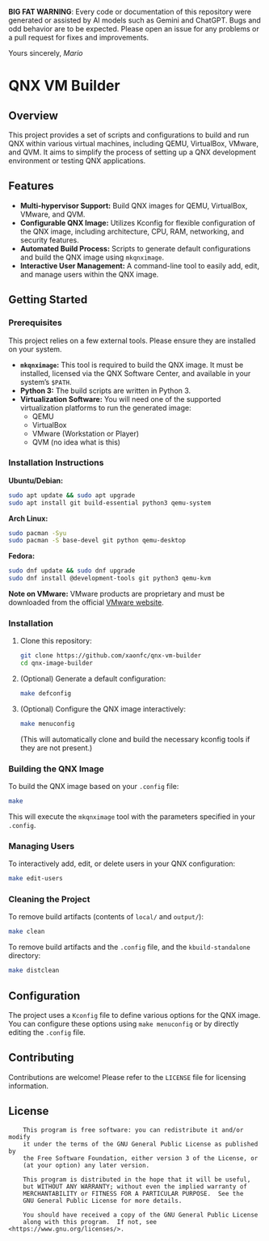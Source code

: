 **BIG FAT WARNING**: Every code or documentation of this repository were generated or assisted by AI models such as Gemini and ChatGPT. Bugs and odd behavior are to be expected. Please open an issue for any problems or a pull request for fixes and improvements. 

Yours sincerely,
*Mario*

# QNX VM Builder

## Overview

This project provides a set of scripts and configurations to build and run QNX within various virtual machines, including QEMU, VirtualBox, VMware, and QVM. It aims to simplify the process of setting up a QNX development environment or testing QNX applications.

## Features

*   **Multi-hypervisor Support:** Build QNX images for QEMU, VirtualBox, VMware, and QVM.
*   **Configurable QNX Image:** Utilizes Kconfig for flexible configuration of the QNX image, including architecture, CPU, RAM, networking, and security features.
*   **Automated Build Process:** Scripts to generate default configurations and build the QNX image using `mkqnximage`.
*   **Interactive User Management:** A command-line tool to easily add, edit, and manage users within the QNX image.

## Getting Started

### Prerequisites

This project relies on a few external tools. Please ensure they are installed on your system.

*   **`mkqnximage`:** This tool is required to build the QNX image. It must be installed, licensed via the QNX Software Center, and available in your system’s `$PATH`.
*   **Python 3:** The build scripts are written in Python 3.
*   **Virtualization Software:** You will need one of the supported virtualization platforms to run the generated image:
    *   QEMU
    *   VirtualBox
    *   VMware (Workstation or Player)
    *   QVM (no idea what is this)

### Installation Instructions

**Ubuntu/Debian:**
```bash
sudo apt update && sudo apt upgrade
sudo apt install git build-essential python3 qemu-system
```

**Arch Linux:**
```bash
sudo pacman -Syu
sudo pacman -S base-devel git python qemu-desktop
```

**Fedora:**
```bash
sudo dnf update && sudo dnf upgrade
sudo dnf install @development-tools git python3 qemu-kvm
```

**Note on VMware:** VMware products are proprietary and must be downloaded from the official [VMware website](https://www.vmware.com/products/desktop-hypervisor/workstation-and-fusion).

### Installation

1.  Clone this repository:
    ```bash
    git clone https://github.com/xaonfc/qnx-vm-builder
    cd qnx-image-builder
    ```

2.  (Optional) Generate a default configuration:
    ```bash
    make defconfig
    ```

3.  (Optional) Configure the QNX image interactively:
    ```bash
    make menuconfig
    ```
    (This will automatically clone and build the necessary kconfig tools if they are not present.)

### Building the QNX Image

To build the QNX image based on your `.config` file:

```bash
make
```

This will execute the `mkqnximage` tool with the parameters specified in your `.config`.

### Managing Users

To interactively add, edit, or delete users in your QNX configuration:

```bash
make edit-users
```

### Cleaning the Project

To remove build artifacts (contents of `local/` and `output/`):

```bash
make clean
```

To remove build artifacts and the `.config` file, and the `kbuild-standalone` directory:

```bash
make distclean
```

## Configuration

The project uses a `Kconfig` file to define various options for the QNX image. You can configure these options using `make menuconfig` or by directly editing the `.config` file.

## Contributing

Contributions are welcome! Please refer to the `LICENSE` file for licensing information.

## License

```
    This program is free software: you can redistribute it and/or modify
    it under the terms of the GNU General Public License as published by
    the Free Software Foundation, either version 3 of the License, or
    (at your option) any later version.

    This program is distributed in the hope that it will be useful,
    but WITHOUT ANY WARRANTY; without even the implied warranty of
    MERCHANTABILITY or FITNESS FOR A PARTICULAR PURPOSE.  See the
    GNU General Public License for more details.

    You should have received a copy of the GNU General Public License
    along with this program.  If not, see <https://www.gnu.org/licenses/>.
```
